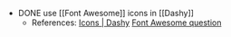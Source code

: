 - DONE use [[Font Awesome]] icons in [[Dashy]]
	- References:
	  [Icons | Dashy](https://dashy.to/docs/icons/#font-awesome)
	  [Font Awesome question](https://github.com/Lissy93/dashy/discussions/659#discussioncomment-3676377)